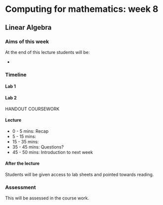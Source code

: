 # Computing for mathematics: week 8
## Linear Algebra

### Aims of this week

At the end of this lecture students will be:

-

### Timeline

#### Lab 1


#### Lab 2

HANDOUT COURSEWORK

#### Lecture

- 0 - 5 mins: Recap
- 5 - 15 mins:
- 15 - 35 mins:
- 35 - 45 mins: Questions?
- 45 - 50 mins: Introduction to next week

#### After the lecture

Students will be given access to lab sheets and pointed towards reading.

### Assessment

This will be assessed in the course work.
